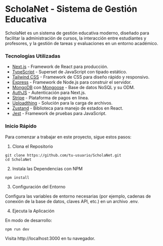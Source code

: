 # ScholaNet - Sistema de Gestión Educativa
ScholaNet es un sistema de gestión educativa moderno, diseñado para facilitar la administración de cursos, la interacción entre estudiantes y profesores, y la gestión de tareas y evaluaciones en un entorno académico.

### Tecnologías Utilizadas
- [Next.js](https://nextjs.org/) - Framework de React para producción.
- [TypeScript](https://www.typescriptlang.org/) - Superset de JavaScript con tipado estático.
- [Tailwind CSS](https://tailwindcss.com/) - Framework de CSS para diseño rápido y responsivo.
- [Express](https://expressjs.com/) - Framework de Node.js para construir el servidor.
- [MongoDB](https://www.mongodb.com/) con [Mongoose](https://mongoosejs.com/) - Base de datos NoSQL y su ODM.
- [AuthJS](https://auth0.com/docs/quickstart/webapp/nextjs) - Autenticación para Next.js.
- [Stripe](https://stripe.com/) - Plataforma de pagos en línea.
- [Uploadthing](https://uploadthingy.com/) - Solución para la carga de archivos.
- [Zustand](https://zustand-demo.pmnd.rs/) - Biblioteca para manejo de estados en React.
- [Jest](https://jestjs.io/) - Framework de pruebas para JavaScript.

### Inicio Rápido
Para comenzar a trabajar en este proyecto, sigue estos pasos:

1. Clona el Repositorio
```
git clone https://github.com/tu-usuario/ScholaNet.git
cd ScholaNet
```

2. Instala las Dependencias con NPM
```
npm install
```

3. Configuración del Entorno

Configura las variables de entorno necesarias (por ejemplo, cadenas de conexión de la base de datos, claves API, etc.) en un archivo .env.

4. Ejecuta la Aplicación

En modo de desarrollo:
```
npm run dev
```

Visita http://localhost:3000 en tu navegador.

